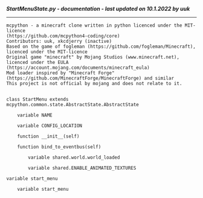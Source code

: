 ***StartMenuState.py - documentation - last updated on 10.1.2022 by uuk***
___

    mcpython - a minecraft clone written in python licenced under the MIT-licence 
    (https://github.com/mcpython4-coding/core)
    Contributors: uuk, xkcdjerry (inactive)
    Based on the game of fogleman (https://github.com/fogleman/Minecraft), licenced under the MIT-licence
    Original game "minecraft" by Mojang Studios (www.minecraft.net), licenced under the EULA
    (https://account.mojang.com/documents/minecraft_eula)
    Mod loader inspired by "Minecraft Forge" (https://github.com/MinecraftForge/MinecraftForge) and similar
    This project is not official by mojang and does not relate to it.


    class StartMenu extends mcpython.common.state.AbstractState.AbstractState

        variable NAME

        variable CONFIG_LOCATION

        function __init__(self)

        function bind_to_eventbus(self)

            variable shared.world.world_loaded

            variable shared.ENABLE_ANIMATED_TEXTURES

    variable start_menu

        variable start_menu